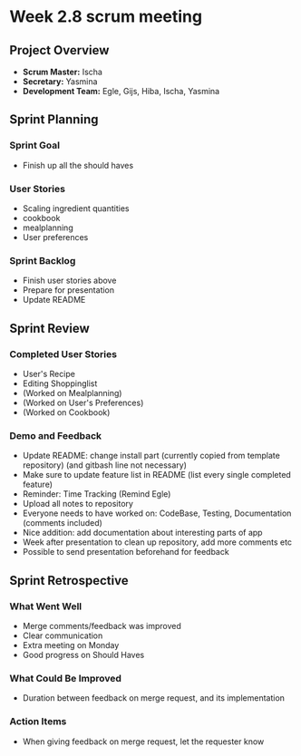 # Week 2.8 scrum meeting

## Project Overview

- **Scrum Master:** Ischa
- **Secretary:** Yasmina
- **Development Team:** Egle, Gijs, Hiba, Ischa, Yasmina

## Sprint Planning

### Sprint Goal

- Finish up all the should haves

### User Stories

- Scaling ingredient quantities
- cookbook
- mealplanning
- User preferences

### Sprint Backlog

- Finish user stories above
- Prepare for presentation
- Update README


## Sprint Review

### Completed User Stories

- User's Recipe
- Editing Shoppinglist
- (Worked on Mealplanning)
- (Worked on User's Preferences)
- (Worked on Cookbook)

### Demo and Feedback

- Update README: change install part (currently copied from template repository) (and gitbash line not necessary)
- Make sure to update feature list in README (list every single completed feature)
- Reminder: Time Tracking (Remind Egle)
- Upload all notes to repository
- Everyone needs to have worked on: CodeBase, Testing, Documentation (comments included)
- Nice addition: add documentation about interesting parts of app
- Week after presentation to clean up repository, add more comments etc
- Possible to send presentation beforehand for feedback

## Sprint Retrospective

### What Went Well

- Merge comments/feedback was improved
- Clear communication
- Extra meeting on Monday
- Good progress on Should Haves

### What Could Be Improved

- Duration between feedback on merge request, and its implementation

### Action Items

- When giving feedback on merge request, let the requester know

